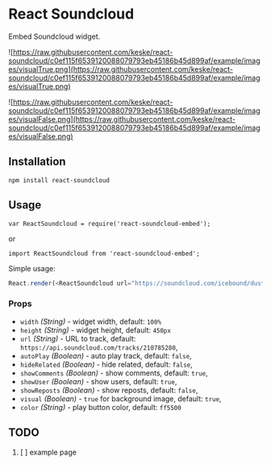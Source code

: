 # React Soundcloud

Embed Soundcloud widget.

![https://raw.githubusercontent.com/keske/react-soundcloud/c0ef115f6539120088079793eb45186b45d899af/example/images/visualTrue.png](https://raw.githubusercontent.com/keske/react-soundcloud/c0ef115f6539120088079793eb45186b45d899af/example/images/visualTrue.png)

![https://raw.githubusercontent.com/keske/react-soundcloud/c0ef115f6539120088079793eb45186b45d899af/example/images/visualFalse.png](https://raw.githubusercontent.com/keske/react-soundcloud/c0ef115f6539120088079793eb45186b45d899af/example/images/visualFalse.png)

## Installation

`npm install react-soundcloud`

## Usage


`var ReactSoundcloud = require('react-soundcloud-embed');`

or

`import ReactSoundcloud from 'react-soundcloud-embed';`

Simple usage:

```javascript
React.render(<ReactSoundcloud url="https://soundcloud.com/icebound/dusty-breaks-at-the-bottom-of-the-random-crates"/>, document.getElementById('ReactSoundcloud'));
```

### Props
- `width` _(String)_ - widget width, default: `100%`
- `height` _(String)_ - widget height, default: `450px`
- `url` _(String)_ - URL to track, default: `https://api.soundcloud.com/tracks/210785280`,
- `autoPlay` _(Boolean)_ - auto play track, default: `false`,
- `hideRelated` _(Boolean)_ - hide related, default: `false`,
- `showComments` _(Boolean)_ - show comments, default: `true`,
- `showUser` _(Boolean)_ - show users, default: `true`,
- `showReposts` _(Boolean)_ - show reposts, default: `false`,
- `visual` _(Boolean)_ - `true` for background image, default: `true`,
- `color` _(String)_ - play button color, default: `ff5500`

## TODO
1. [ ] example page